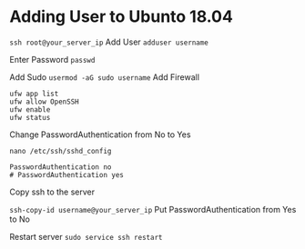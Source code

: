 # Adding User to Ubunto 18.04

`ssh root@your_server_ip`
Add User
`adduser username`

Enter Password
`passwd`

Add Sudo
`usermod -aG sudo username`
Add Firewall
```
ufw app list
ufw allow OpenSSH
ufw enable
ufw status
```
Change PasswordAuthentication from No to Yes

`nano /etc/ssh/sshd_config`
```
PasswordAuthentication no
# PasswordAuthentication yes
```
Copy ssh to the server

`ssh-copy-id username@your_server_ip`
Put PasswordAuthentication from Yes to No

Restart server 
`sudo service ssh restart`
